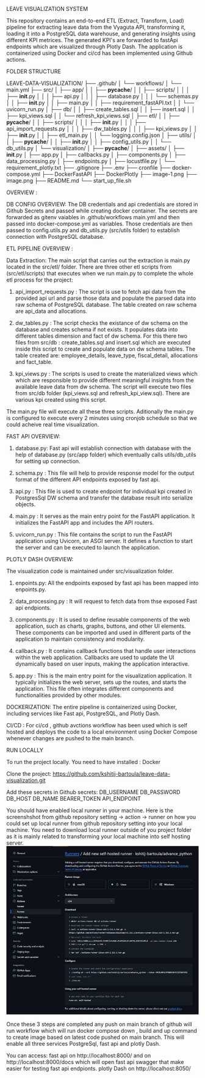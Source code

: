 
LEAVE VISUALIZATION SYSTEM

This repository contains an end-to-end ETL (Extract, Transform, Load) pipeline for extracting leave data from the Vyaguta API, transforming it, loading it into a PostgreSQL data warehouse, and generating insights using different KPI metrices. The generated KPI's are forwarded to fastApi endpoints which are visualized through Plotly Dash. The application is containerized using Docker and ci/cd has been implemented using Github actions.

FOLDER STRUCTURE

LEAVE-DATA-VISUALIZATION/
├── .github/
│   └── workflows/
│       └── main.yml
├── src/
│   ├── app/
│   │   ├── __pycache__/
│   │   ├── scripts/
│   │   │   ├── __init__.py
│   │   │   ├── api.py
│   │   │   ├── database.py
│   │   │   └── schemas.py
│   │   ├── __init__.py
│   │   ├── main.py
│   │   ├── requirement_fastAPI.txt
│   │   └── uvicorn_run.py
│   ├── db/
│   │   ├── create_tables.sql
│   │   ├── insert.sql
│   │   ├── kpi_views.sql
│   │   └── refresh_kpi_views.sql
│   ├── etl/
│   │   ├── __pycache__/
│   │   ├── scripts/
│   │   │   ├── __init__.py
│   │   │   ├── api_import_requests.py
│   │   │   ├── dw_tables.py
│   │   │   ├── kpi_views.py
│   │   ├── __init__.py
│   │   ├── etl_main.py
│   │   └── logging.config.json
│   ├── utils/
│   │   ├── __pycache__/
│   │   ├── __init__.py
│   │   ├── config_utils.py
│   │   └── db_utils.py
│   └── visualization/
│       ├── __pycache__/
│       ├── assets/
│       ├── __init__.py
│       ├── app.py
│       ├── callbacks.py
│       ├── components.py
│       ├── data_processing.py
│       ├── endpoints.py
│       ├── locustfile.py
│       └── requirement_plotly.txt
├── .gitignore
├── .env
├── cronfile
├── docker-compose.yml
├── DockerFastAPI
├── DockerPlotly
├── image-1.png
├── image.png
├── README.md
└── start_up_file.sh

OVERVIEW :

DB CONFIG OVERVIEW:
  The DB credentials and api credentials are stored in Github Secrets and passed while creating docker container. The secrets are forwarded as gitenv vaiables in .github/workflows main.yml and then passed into docker-compose.yml as variables. Those credentials are then passed to config.utils.py and db_utils.py (src/utils folder) to establish connection with PostgreSQL database.

ETL PIPELINE OVERVIEW :

Data Extraction: The main script that carries out the extraction is main.py located in the src/etl/ folder. There are three other etl scripts from (src/etl/scripts) that executes when we run main.py to complete the whole etl process for the project:

1. api_import_requests.py : The script is use to fetch api data from the provided api url and parse those data and populate the parsed data into raw schema of PostgreSQL database. The table created on raw schema are api_data and allocations.

2. dw_tables.py : The script checks the existance of dw schema on the database and creates schema if not exists. It populates data into different tables dimension and fact of dw schema. For this there two files from src/db : create_tables.sql and insert.sql which are executed inside this script to create and populate data on dw schema tables. The table created are: employee_details, leave_type, fiscal_detail, allocations and fact_table.

3. kpi_views.py : The scripts is used to create the materialized views which which are responsible to provide different meaningful insights from the available leave data from dw schema. The script will execute two files from src/db folder (kpi_views.sql and refresh_kpi_view.sql). There are various kpi created using this script.

  The main.py file will execute all these three scripts. Aditionally the main.py is configured to execute every 2 minutes using cronjob schedule so that we could acheive real time visualization.

FAST API OVERVIEW:

1. database.py: Fast api will establish connection with database with the help of database.py (src/app folder) which eventually calls utils/db_utils for setting up connection.

2. schema.py : This file will help to provide response model for the output format of the different API endpoints exposed by fast api.

3. api.py : This file is used to create endpoint for individual kpi created in PostgresSql DW schema and transfer the database result into serialize objects.

4. main.py : It serves as the main entry point for the FastAPI application. It initializes the FastAPI app and includes the API routers.

5. uvicorn_run.py : This file contains the script to run the FastAPI application using Uvicorn, an ASGI server. It defines a function to start the server and can be executed to launch the application.

PLOTLY DASH OVERVIEW:

The visualization code is maintained under src/visualization folder.

1. enpoints.py: All the endpoints exposed by fast api has been mapped into enpoints.py.

2. data_processing.py : It will request to fetch data from thse exposed Fast api endpionts.

3. components.py : It is used to define reusable components of the web application, such as charts, graphs, buttons, and other UI elements. These components can be imported and used in different parts of the application to maintain consistency and modularity.

4. callback.py : It contains callback functions that handle user interactions within the web application. Callbacks are used to update the UI dynamically based on user inputs, making the application interactive.

5. app.py : This is the main entry point for the visualization application. It typically initializes the web server, sets up the routes, and starts the application. This file often integrates different components and functionalities provided by other modules.

DOCKERIZATION: The entire pipeline is containerized using Docker, including services like Fast api, PostgreSQL, and Plotly Dash.

CI/CD : For ci/cd , github avctions workflow has been used which is self hosted and deploys the code to a local environment using Docker Compose whenever changes are pushed to the main branch.

RUN LOCALLY

To run the project locally. You need to have installed :
Docker

Clone the project:
https://github.com/kshitij-bartoula/leave-data-visualization.git

Add these secrets in Github secrets:
    DB_USERNAME
    DB_PASSWORD
    DB_HOST
    DB_NAME
    BEARER_TOKEN
    API_ENDPOINT

You should have enabled local runner in your machine. Here is the screenshshot from github repository setting -> action -> runner on how you could set up local runner from github repository setting into your local machine. You need to download local runner outside of you project folder as it is mainly related to transforming your local machine into self hosting server.
![alt text](image.png)

Once these 3 steps are completed any push on main branch of github will run workflow which will run docker compose down , build and up command to create image based on latest code pushed on main branch. This will enable all three services PostgreSql, fast api and plotly Dash.

You can access:
 fast api on http://localhost:8000/ and on  http://localhost:8000/docs which will open fast api swagger that make easier for testing fast api endpionts.
 plotly Dash on http://localhost:8050/
